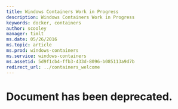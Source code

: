 ```yaml
---
title: Windows Containers Work in Progress
description: Windows Containers Work in Progress
keywords: docker, containers
author: scooley
manager: timlt
ms.date: 05/26/2016
ms.topic: article
ms.prod: windows-containers
ms.service: windows-containers
ms.assetid: 5d9f1cb4-ffb3-433d-8096-b085113a9d7b
redirect_url: ../containers_welcome
---
```


# Document has been deprecated.